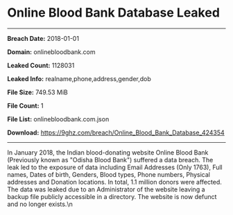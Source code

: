 # Online Blood Bank Database Leaked

------------
**Breach Date:** 2018-01-01

**Domain:** onlinebloodbank.com

**Leaked Count:** 1128031

**Leaked Info:** realname,phone,address,gender,dob

**File Size:** 749.53 MiB

**File Count:** 1

**File List:** onlinebloodbank.com.json

**Download:** https://9ghz.com/breach/Online_Blood_Bank_Database_424354

------------
In January 2018, the Indian blood-donating website Online Blood Bank (Previously known as "Odisha Blood Bank") suffered a data breach. The leak led to the exposure of data including Email Addresses (Only 1763), Full names, Dates of birth, Genders, Blood types, Phone numbers, Physical addresses and Donation locations. In total, 1.1 million donors were affected. The data was leaked due to an Administrator of the website leaving a backup file publicly accessible in a directory. The website is now defunct and no longer exists.\n

